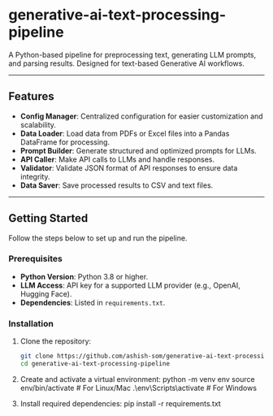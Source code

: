 # generative-ai-text-processing-pipeline
A Python-based pipeline for preprocessing text, generating LLM prompts, and parsing results. Designed for text-based Generative AI workflows.

---

## Features

- **Config Manager**: Centralized configuration for easier customization and scalability.
- **Data Loader**: Load data from PDFs or Excel files into a Pandas DataFrame for processing.
- **Prompt Builder**: Generate structured and optimized prompts for LLMs.
- **API Caller**: Make API calls to LLMs and handle responses.
- **Validator**: Validate JSON format of API responses to ensure data integrity.
- **Data Saver**: Save processed results to CSV and text files.
  
---

## Getting Started

Follow the steps below to set up and run the pipeline.

### Prerequisites

- **Python Version**: Python 3.8 or higher.
- **LLM Access**: API key for a supported LLM provider (e.g., OpenAI, Hugging Face).
- **Dependencies**: Listed in `requirements.txt`.

### Installation

1. Clone the repository:
   ```bash
   git clone https://github.com/ashish-som/generative-ai-text-processing-pipeline.git
   cd generative-ai-text-processing-pipeline

2. Create and activate a virtual environment:
   python -m venv env
   source env/bin/activate  # For Linux/Mac
   .\env\Scripts\activate   # For Windows

3. Install required dependencies:
pip install -r requirements.txt
   

